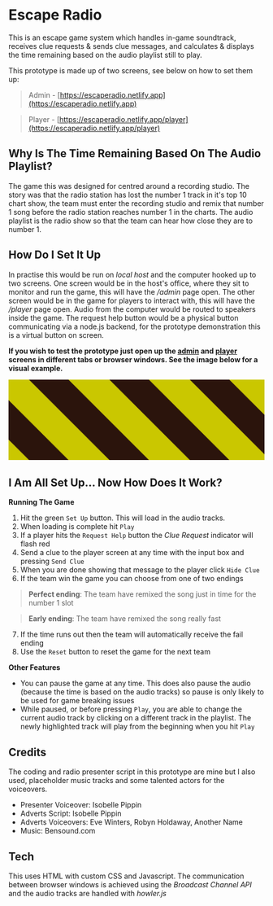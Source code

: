 # Escape Radio
This is an escape game system which handles in-game soundtrack, receives clue requests & sends clue messages, and calculates & displays the time remaining based on the audio playlist still to play.

This prototype is made up of two screens, see below on how to set them up: 
> Admin - [https://escaperadio.netlify.app](https://escaperadio.netlify.app)

> Player - [https://escaperadio.netlify.app/player](https://escaperadio.netlify.app/player)

## Why Is The Time Remaining Based On The Audio Playlist?
The game this was designed for centred around a recording studio. The story was that the radio station has lost the number 1 track in it's top 10 chart show, the team must enter the recording studio and remix that number 1 song before the radio station reaches number 1 in the charts. The audio playlist is the radio show so that the team can hear how close they are to number 1.

## How Do I Set It Up
In practise this would be run on *local host* and the computer hooked up to two screens. One screen would be in the host's office, where they sit to monitor and run the game, this will have the */admin* page open. The other screen would be in the game for players to interact with, this will have the */player* page open. Audio from the computer would be routed to speakers inside the game. The request help button would be a physical button communicating via a node.js backend, for the prototype demonstration this is a virtual button on screen. 

**If you wish to test the prototype just open up the [admin](https://escaperadio.netlify.app) and [player](https://escaperadio.netlify.app/player) screens in different tabs or browser windows. See the image below for a visual example.**

![Image](./images/hazard-background.jpg)

## I Am All Set Up... Now How Does It Work?

**Running The Game**
1. Hit the green `Set Up` button. This will load in the audio tracks.
2. When loading is complete hit `Play`
3. If a player hits the `Request Help` button the *Clue Request* indicator will flash red
4. Send a clue to the player screen at any time with the input box and pressing `Send Clue`
5. When you are done showing that message to the player click `Hide Clue`
6. If the team win the game you can choose from one of two endings
> **Perfect ending**: The team have remixed the song just in time for the number 1 slot

> **Early ending**: The team have remixed the song really fast
7. If the time runs out then the team will automatically receive the fail ending
8. Use the `Reset` button to reset the game for the next team

**Other Features**
- You can pause the game at any time. This does also pause the audio (because the time is based on the audio tracks) so pause is only likely to be used for game breaking issues
- While paused, or before pressing `Play`, you are able to change the current audio track by clicking on a different track in the playlist. The newly highlighted track will play from the beginning when you hit `Play`

## Credits
The coding and radio presenter script in this prototype are mine but I also used, placeholder music tracks and some talented actors for the voiceovers.
- Presenter Voiceover: Isobelle Pippin
- Adverts Script: Isobelle Pippin 
- Adverts Voiceovers: Eve Winters, Robyn Holdaway, Another Name
- Music: Bensound.com

## Tech
This uses HTML with custom CSS and Javascript. The communication between browser windows is achieved using the  *Broadcast Channel API* and the audio tracks are handled with *howler.js*
